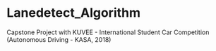 # Lanedetect_Algorithm
Capstone Project with KUVEE - International Student Car Competition (Autonomous Driving - KASA, 2018)
